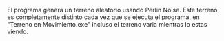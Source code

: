 El programa genera un terreno aleatorio usando Perlin Noise. Este terreno es completamente distinto cada vez que se ejecuta el programa, en "Terreno en Movimiento.exe" incluso el terreno varia mientras lo estas viendo.

